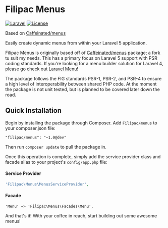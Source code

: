 Filipac Menus
=================
[![Laravel](https://img.shields.io/badge/Laravel-5.0-orange.svg?style=flat-square)](http://laravel.com)
[![License](http://img.shields.io/badge/license-MIT-brightgreen.svg?style=flat-square)](https://tldrlegal.com/license/mit-license)

Based on [Caffeinated/menus](https://github.com/caffeinated/menus)

Easily create dynamic menus from within your Laravel 5 application.

Filipac Menus is originally based off of [Caffeinated/menus](https://github.com/caffeinated/menus) package; a fork tu suit my needs. This has a primary focus on Laravel 5 support with PSR coding standards. If you're looking for a menu builder solution for Laravel 4, please go check out [Laravel Menu](https://github.com/lavary/laravel-menu)!

The package follows the FIG standards PSR-1, PSR-2, and PSR-4 to ensure a high level of interoperability between shared PHP code. At the moment the package is not unit tested, but is planned to be covered later down the road.

Quick Installation
------------------
Begin by installing the package through Composer. Add `Filipac/menus` to your composer.json file:

```
"filipac/menus": "~1.0@dev"
```

Then run `composer update` to pull the package in.

Once this operation is complete, simply add the service provider class and facade alias to your project's `config/app.php` file:

#### Service Provider
```php
'Filipac\Menus\MenusServiceProvider',
```

#### Facade
```
'Menu' => 'Filipac\Menus\Facades\Menu',
```

And that's it! With your coffee in reach, start building out some awesome menus!

